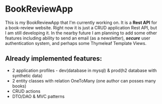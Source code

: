 # BookReviewApp
This is my BookReviewApp that I'm currently working on.
It is a **Rest API** for a book-review website.
Right now it is just a CRUD application Rest API, but I am still developing it. 
In the nearby future I am planning to add some other features including ability to send an email (as a newsletter),
***secure*** user authentication system, and perhaps some Thymeleaf Template Views.
## Already implemented features:
- 2 application profiles - dev(database in mysql) & prod(h2 database with synthetic data)
- 2 entity classes with relation OneToMany (one author can posses many books)
- CRUD actions
- DTO/DAO & MVC patterns

